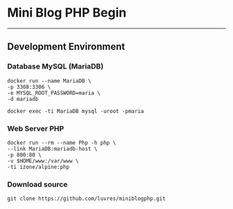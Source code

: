 # Mini Blog PHP Begin
-----
## Development Environment
### Database MySQL (MariaDB)
```
docker run --name MariaDB \
-p 3308:3306 \
-e MYSQL_ROOT_PASSWORD=maria \
-d mariadb
```
```
docker exec -ti MariaDB mysql -uroot -pmaria
```
### Web Server PHP
```
docker run --rm --name Php -h php \
--link MariaDB:mariadb-host \
-p 800:80 \
-v $HOME/www:/var/www \
-ti izone/alpine:php
```
### Download source
```
git clone https://github.com/luvres/miniblogphp.git
```

